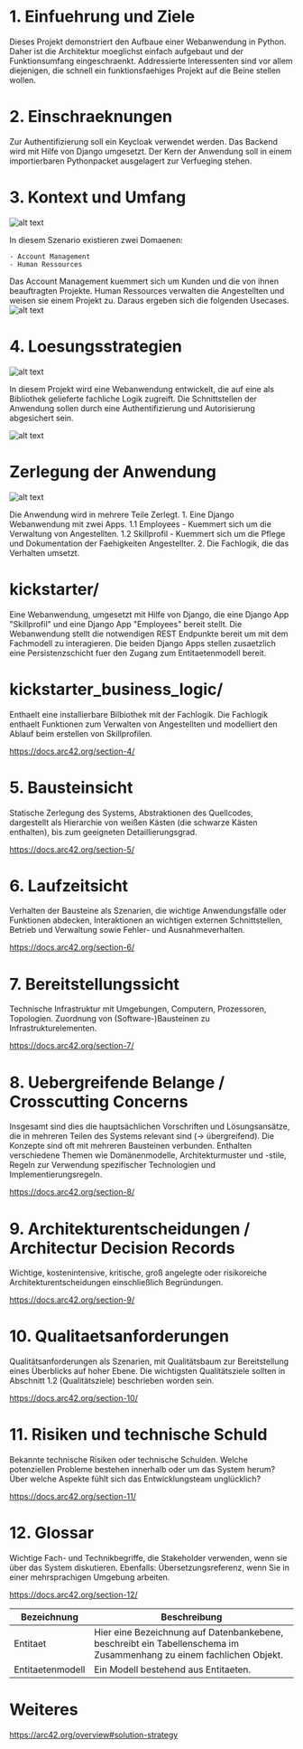 # 1. Einfuehrung und Ziele

Dieses Projekt demonstriert den Aufbaue einer Webanwendung in Python.
Daher ist die Architektur moeglichst einfach aufgebaut und der Funktionsumfang eingeschraenkt.
Addressierte Interessenten sind vor allem diejenigen, die schnell ein funktionsfaehiges Projekt auf die
Beine stellen wollen.

# 2. Einschraeknungen

Zur Authentifizierung soll ein Keycloak verwendet werden.
Das Backend wird mit Hilfe von Django umgesetzt.
Der Kern der Anwendung soll in einem importierbaren Pythonpacket ausgelagert zur Verfueging stehen.

# 3. Kontext und Umfang

![alt text](img/context_anwendung.png)

In diesem Szenario existieren zwei Domaenen:

    - Account Management
    - Human Ressources

Das Account Management kuemmert sich um Kunden und die von ihnen beauftragten Projekte.
Human Ressources verwalten die Angestellten und weisen sie einem Projekt zu.
Daraus ergeben sich die folgenden Usecases.
![alt text](img/usecase_anwendung.png)


# 4. Loesungsstrategien

![alt text](img/context_anwendung_techn.png)

In diesem Projekt wird eine Webanwendung entwickelt, die auf eine als Bibliothek gelieferte fachliche Logik zugreift.
Die Schnittstellen der Anwendung sollen durch eine Authentifizierung und Autorisierung abgesichert sein. 

![alt text](img/class_fachliches_modell.png)

# Zerlegung der Anwendung

![alt text](img/component_kickstarter.png)

Die Anwendung wird in mehrere Teile Zerlegt.
    1. Eine Django Webanwendung mit zwei Apps.
        1.1 Employees - Kuemmert sich um die Verwaltung von Angestellten.
        1.2 Skillprofil - Kuemmert sich um die Pflege und Dokumentation der Faehigkeiten Angestellter.
    2. Die Fachlogik, die das Verhalten umsetzt.

# kickstarter/

Eine Webanwendung, umgesetzt mit Hilfe von Django, die eine Django App "Skillprofil" und eine Django App "Employees" bereit stellt.
Die Webanwendung stellt die notwendigen REST Endpunkte bereit um mit dem Fachmodell zu interagieren.
Die beiden Django Apps stellen zusaetzlich eine Persistenzschicht fuer den Zugang zum Entitaetenmodell bereit.

# kickstarter_business_logic/

Enthaelt eine installierbare Bilbiothek mit der Fachlogik.
Die Fachlogik enthaelt Funktionen zum Verwalten von Angestellten und modelliert den Ablauf beim erstellen von Skillprofilen.

https://docs.arc42.org/section-4/

# 5. Bausteinsicht

Statische Zerlegung des Systems, Abstraktionen des Quellcodes, dargestellt als Hierarchie von weißen Kästen (die schwarze Kästen enthalten), bis zum geeigneten Detaillierungsgrad.

https://docs.arc42.org/section-5/

# 6. Laufzeitsicht

Verhalten der Bausteine als Szenarien, die wichtige Anwendungsfälle oder Funktionen abdecken,
Interaktionen an wichtigen externen Schnittstellen,
Betrieb und Verwaltung sowie Fehler- und Ausnahmeverhalten.

https://docs.arc42.org/section-6/

# 7. Bereitstellungssicht

Technische Infrastruktur mit Umgebungen, Computern, Prozessoren, Topologien.
Zuordnung von (Software-)Bausteinen zu Infrastrukturelementen.

https://docs.arc42.org/section-7/

# 8. Uebergreifende Belange / Crosscutting Concerns

Insgesamt sind dies die hauptsächlichen Vorschriften und Lösungsansätze,
die in mehreren Teilen des Systems relevant sind (→ übergreifend).
Die Konzepte sind oft mit mehreren Bausteinen verbunden.
Enthalten verschiedene Themen wie Domänenmodelle, Architekturmuster und -stile,
Regeln zur Verwendung spezifischer Technologien und Implementierungsregeln.

https://docs.arc42.org/section-8/

# 9. Architekturentscheidungen / Architectur Decision Records

Wichtige, kostenintensive, kritische, groß angelegte oder risikoreiche Architekturentscheidungen einschließlich Begründungen.

https://docs.arc42.org/section-9/

# 10. Qualitaetsanforderungen

Qualitätsanforderungen als Szenarien, mit Qualitätsbaum zur Bereitstellung eines Überblicks auf hoher Ebene.
Die wichtigsten Qualitätsziele sollten in Abschnitt 1.2 (Qualitätsziele) beschrieben worden sein.

https://docs.arc42.org/section-10/

# 11. Risiken und technische Schuld

Bekannte technische Risiken oder technische Schulden.
Welche potenziellen Probleme bestehen innerhalb oder um das System herum?
Über welche Aspekte fühlt sich das Entwicklungsteam unglücklich?

https://docs.arc42.org/section-11/

# 12. Glossar

Wichtige Fach- und Technikbegriffe, die Stakeholder verwenden, wenn sie über das System diskutieren.
Ebenfalls: Übersetzungsreferenz, wenn Sie in einer mehrsprachigen Umgebung arbeiten.

https://docs.arc42.org/section-12/

| Bezeichnung       | Beschreibung |
|-------------------|--------------|
|Entitaet           |Hier eine Bezeichnung auf Datenbankebene, beschreibt ein Tabellenschema im Zusammenhang zu einem fachlichen Objekt.|
|Entitaetenmodell   |Ein Modell bestehend aus Entitaeten.|


# Weiteres

https://arc42.org/overview#solution-strategy
